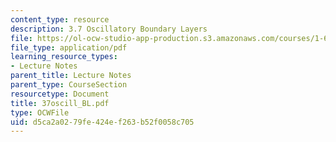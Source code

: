 ```yaml
---
content_type: resource
description: 3.7 Oscillatory Boundary Layers
file: https://ol-ocw-studio-app-production.s3.amazonaws.com/courses/1-63-advanced-fluid-dynamics-of-the-environment-fall-2002/d5ca2a0279fe424ef263b52f0058c705_37oscill_BL.pdf
file_type: application/pdf
learning_resource_types:
- Lecture Notes
parent_title: Lecture Notes
parent_type: CourseSection
resourcetype: Document
title: 37oscill_BL.pdf
type: OCWFile
uid: d5ca2a02-79fe-424e-f263-b52f0058c705
---
```

